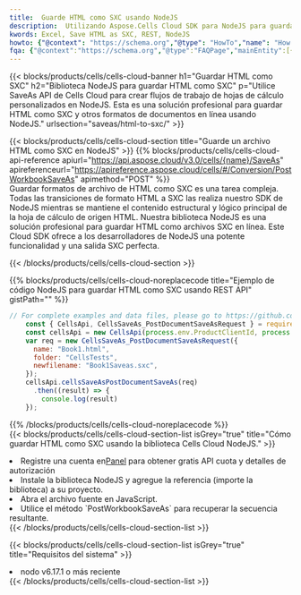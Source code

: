 ```yaml
---
title:  Guarde HTML como SXC usando NodeJS
description:  Utilizando Aspose.Cells Cloud SDK para NodeJS para guardar el archivo de formato HTML como archivo de formato SXC.
kwords: Excel, Save HTML as SXC, REST, NodeJS
howto: {"@context": "https://schema.org","@type": "HowTo","name": "How to save HTML as SXC using the Cells Cloud NodeJS library.","description": "How to save HTML as SXC using the Cells Cloud NodeJS library.","image": {"@type": "ImageObject"},"url": "/nodejs/saveas/html-to-sxc/","step": [{ "@type": "HowToStep","name": "How to save HTML as SXC using the Cells Cloud NodeJS library. step 1", "image": {"@type": "ImageObject",},"url": "/nodejs/saveas/html-to-sxc/","text": "Register an account at <a href='https://dashboard.aspose.cloud/'>Dashboard</a> to get free API quota & authorization details",},{ "@type": "HowToStep","name": "How to save HTML as SXC using the Cells Cloud NodeJS library. step 1", "image": {"@type": "ImageObject",},"url": "/nodejs/saveas/html-to-sxc/","text": "Install NodeJS library and add the reference (import the library) to your project.",},{ "@type": "HowToStep","name": "How to save HTML as SXC using the Cells Cloud NodeJS library. step 1", "image": {"@type": "ImageObject",},"url": "/nodejs/saveas/html-to-sxc/","text": "Open the source file in JavaScript.",},{ "@type": "HowToStep","name": "How to save HTML as SXC using the Cells Cloud NodeJS library. step 1", "image": {"@type": "ImageObject",},"url": "/nodejs/saveas/html-to-sxc/","text": "Use the `PostWorkbookSaveAs` method to retrieve the resulting stream.",}, ],"supply": {"@type": "HowToSupply","name": "document"},"tool": [{"@type": "HowToTool","name": "Visual Studio, Visual Studio Code, WebStorm"},{"@type": "HowToTool","name": "Aspose Cells"}],"totalTime": "PT6M"}
fqa: {"@context":"https://schema.org","@type":"FAQPage","mainEntity":[{"@type":"Question","name":"Why save file as other formats file in C# using REST API?","acceptedAnswer":{"@type":"Answer","text":"Documents are encoded in many ways, and some files may be incompatible with the software you use. To open and read such files, just save them as appropriate file formats.<br/><ol><li>Install .NET SDK and add the reference (import the library) to your project.</li><li>Open the source file in C# using REST API.</li><li>Call the PostWorkbookSaveAsRequest() method, passing an output filename with required extension.</li><li>Get the result of save as a separate file.</li></ol>"}},{"@type":"Question","name":"What file formats can I save as with your C# library?","acceptedAnswer":{"@type":"Answer","text":"We support a variety of file formats for conversion using .NET library, including XLSX, Excel, xls , PDF, CSV, HTML, Markdown, XML, PNG, JPG, TIFF, Json, TXT and many more."}},{"@type":"Question","name":"What is the maximum allowed file size for conversion using this .NET library?","acceptedAnswer":{"@type":"Answer","text":"There are no file size limits for format conversions using .NET library."}}]}
---
```

{{< blocks/products/cells/cells-cloud-banner h1="Guardar HTML como SXC" h2="Biblioteca NodeJS para guardar HTML como SXC" p="Utilice SaveAs API de Cells Cloud para crear flujos de trabajo de hojas de cálculo personalizados en NodeJS. Esta es una solución profesional para guardar HTML como SXC y otros formatos de documentos en línea usando NodeJS." urlsection="saveas/html-to-sxc/" >}}

{{< blocks/products/cells/cells-cloud-section title="Guarde un archivo HTML como SXC en NodeJS" >}}
{{% blocks/products/cells/cells-cloud-api-reference apiurl="https://api.aspose.cloud/v3.0/cells/{name}/SaveAs" apireferenceurl="https://apireference.aspose.cloud/cells/#/Conversion/PostWorkbookSaveAs" apimethod="POST" %}}
<br/>
Guardar formatos de archivo de HTML como SXC es una tarea compleja. Todas las transiciones de formato HTML a SXC las realiza nuestro SDK de NodeJS mientras se mantiene el contenido estructural y lógico principal de la hoja de cálculo de origen HTML. Nuestra biblioteca NodeJS es una solución profesional para guardar HTML como archivos SXC en línea. Este Cloud SDK ofrece a los desarrolladores de NodeJS una potente funcionalidad y una salida SXC perfecta.

{{< /blocks/products/cells/cells-cloud-section >}}

{{% blocks/products/cells/cells-cloud-noreplacecode title="Ejemplo de código NodeJS para guardar HTML como SXC usando REST API" gistPath="" %}}
  
```js
// For complete examples and data files, please go to https://github.com/aspose-cells-cloud/aspose-cells-cloud-node/
    const { CellsApi, CellsSaveAs_PostDocumentSaveAsRequest } = require("asposecellscloud");
    const cellsApi = new CellsApi(process.env.ProductClientId, process.env.ProductClientSecret);
    var req = new CellsSaveAs_PostDocumentSaveAsRequest({
      name: "Book1.html",
      folder: "CellsTests",
      newfilename: "Book1Saveas.sxc",
    });
    cellsApi.cellsSaveAsPostDocumentSaveAs(req)
      .then((result) => {
        console.log(result)
    });
```
  
{{% /blocks/products/cells/cells-cloud-noreplacecode %}}
<br/>
{{< blocks/products/cells/cells-cloud-section-list isGrey="true" title="Cómo guardar HTML como SXC usando la biblioteca Cells Cloud NodeJS." >}}
<li> Registre una cuenta en<a href="https://dashboard.aspose.cloud/">Panel</a> para obtener gratis API cuota y detalles de autorización</li>
<li>Instale la biblioteca NodeJS y agregue la referencia (importe la biblioteca) a su proyecto.</li>
<li>Abra el archivo fuente en JavaScript.</li>
<li>Utilice el método `PostWorkbookSaveAs` para recuperar la secuencia resultante.</li>
{{< /blocks/products/cells/cells-cloud-section-list >}}

{{< blocks/products/cells/cells-cloud-section-list isGrey="true" title="Requisitos del sistema" >}}
<li>nodo v6.17.1 o más reciente</li>
{{< /blocks/products/cells/cells-cloud-section-list >}}
